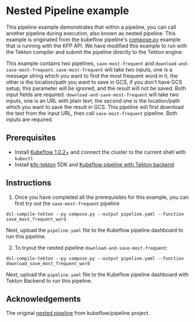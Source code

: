 # Nested Pipeline example
This pipeline example demonstrates that within a pipeline, you can call another pipeline during execution, also known as nested pipeline. This example is originated from the kubeflow pipeline's [compose.py](https://github.com/kubeflow/pipelines/blob/master/sdk/python/tests/compiler/testdata/compose.py) example that is running with the KFP API. We have modified this example to run with the Tekton compiler and submit the pipeline directly to the Tekton engine.

This example contains two pipelines, `save-most-frequent` and `download-and-save-most-frequent`. `save-most-frequent` will take two inputs, one is a message string which you want to find the most frequent word in it, the other is the location/path you want to save in GCS, if you don't have GCS setup, this parameter will be ignored, and the result will not be saved. Both input fields are required. `download-and-save-most-frequent` will take two inputs, one is an URL with plain text, the second one is the location/path which you want to save the result in GCS. This pipeline will first download the text from the input URL, then call `save-most-frequent` pipeline. Both inputs are required.

## Prerequisites
- Install [Kubeflow 1.0.2+](https://www.kubeflow.org/docs/started/getting-started/) and connect the cluster to the current shell with `kubectl`
- Install [kfp-tekton](/sdk/README.md#steps) SDK and [Kubeflow pipeline with Tekton backend](/tekton_kfp_guide.md)

## Instructions

1. Once you have completed all the prerequisites for this example, you can first try out the `save-most-frequent` pipeline
```
dsl-compile-tekton --py compose.py --output pipeline.yaml --function save_most_frequent_word
```

Next, upload the `pipeline.yaml` file to the Kubeflow pipeline dashboard to run this pipeline.



2. To tryout the nested pipeline `download-and-save-most-frequent`:
```
dsl-compile-tekton --py compose.py --output pipeline.yaml --function download_save_most_frequent_word
```

Next, upload the `pipeline.yaml` file to the Kubeflow pipeline dashboard with Tekton Backend to run this pipeline.


## Acknowledgements

The original [nested pipeline](https://github.com/kubeflow/pipelines/blob/master/sdk/python/tests/compiler/testdata/compose.py) from kubeflow/pipeline project.

